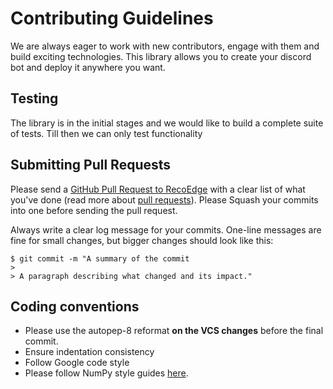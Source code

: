 # Contributing Guidelines

We are always eager to work with new contributors, engage with them and build exciting technologies.
This library allows you to create your discord bot and deploy it anywhere you want.
## Testing

The library is in the initial stages and we would like to build a complete suite of tests. Till then we can only test functionality

## Submitting Pull Requests

Please send a [GitHub Pull Request to RecoEdge](https://github.com/NimbleEdge/Sentinels) with a clear list of what you've done (read more about [pull requests](http://help.github.com/pull-requests/)).
Please Squash your commits into one before sending the pull request.

Always write a clear log message for your commits. One-line messages are fine for small changes, but bigger changes should look like this:

    $ git commit -m "A summary of the commit
    >
    > A paragraph describing what changed and its impact."

## Coding conventions

* Please use the autopep-8 reformat **on the VCS changes** before the final commit.
* Ensure indentation consistency
* Follow Google code style
* Please follow NumPy style guides [here](https://numpydoc.readthedocs.io/en/latest/format.html).


